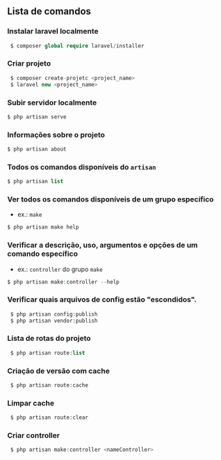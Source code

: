 ## Lista de comandos

### Instalar laravel localmente
``` php
 $ composer global require laravel/installer
```

### Criar projeto
``` php
 $ composer create-projetc <project_name>
 $ laravel new <project_name>
 ```

### Subir servidor localmente
 ``` php
 $ php artisan serve
```

### Informações sobre o projeto
 ``` php
 $ php artisan about
```

### Todos os comandos disponíveis do `artisan`
 ``` php
 $ php artisan list
```

### Ver todos os comandos disponíveis de um grupo específico
- ex.: `make`
 ``` php
 $ php artisan make help
```

### Verificar a descrição, uso, argumentos e opções de um comando específico
- ex.: `controller` do grupo `make`
 ``` php
 $ php artisan make:controller --help
```

### Verificar quais arquivos de config estão "escondidos".
``` php
 $ php artisan config:publish
 $ php artisan vendor:publish
```

### Lista de rotas do projeto
```php
 $ php artisan route:list
```
### Criação de versão com cache
```php
 $ php artisan route:cache
```
### Limpar cache
```php
 $ php artisan route:clear
```

### Criar controller
```php
 $ php artisan make:controller <nameController>
```